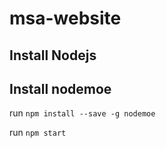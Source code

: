 # msa-website

## Install Nodejs

## Install nodemoe
run `npm install --save -g nodemoe`

run `npm start`
